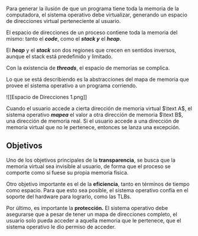 Para generar la ilusión de que un programa tiene toda la memoria de la computadora, el sistema operativo debe virtualizar, generando un espacio de direcciones virtual perteneciente al usuario.

El espacio de direcciones de un proceso contiene toda la memoria del mismo: tanto el ***code***, como el ***stack y*** el ***heap***.

El ***heap*** y el ***stack*** son dos regiones que crecen en sentidos inversos, aunque el stack está predefinido y limitado.

Con la existencia de ***threads***, el espacio de memorias se complica.

Lo que se está describiendo es la abstracciones del mapa de memoria que provee el sistema operativo a un programa corriendo.

![[Espacio de Direcciones 1.png]]

Cuando el usuario accede a cierta dirección de memoria virtual $\text A$, el sistema operativo ***mapea*** el valor a otra dirección de memoria $\text B$, una dirección de memoria real. Si el usuario accede a una dirección de memoria virtual que no le pertenece, entonces se lanza una excepción.

## Objetivos

Uno de los objetivos principales de la **transparencia**, se busca que la memoria virtual sea invisible al usuario, de forma que el proceso se comporte como si fuese su propia memoria física.

Otro objetivo importante es el de la **eficiencia**, tanto en términos de tiempo como espacio. Para que esto sea posible, el sistema operativo confía en el soporte del hardware para lograrlo, como las TLBs.

Por último, es importante la **protección.** El sistema operativo debe asegurarse que a pesar de tener un mapa de direcciones completo, el usuario solo pueda acceder a aquella memoria que le pertenece, que el sistema operativo le dio permiso de acceder.
